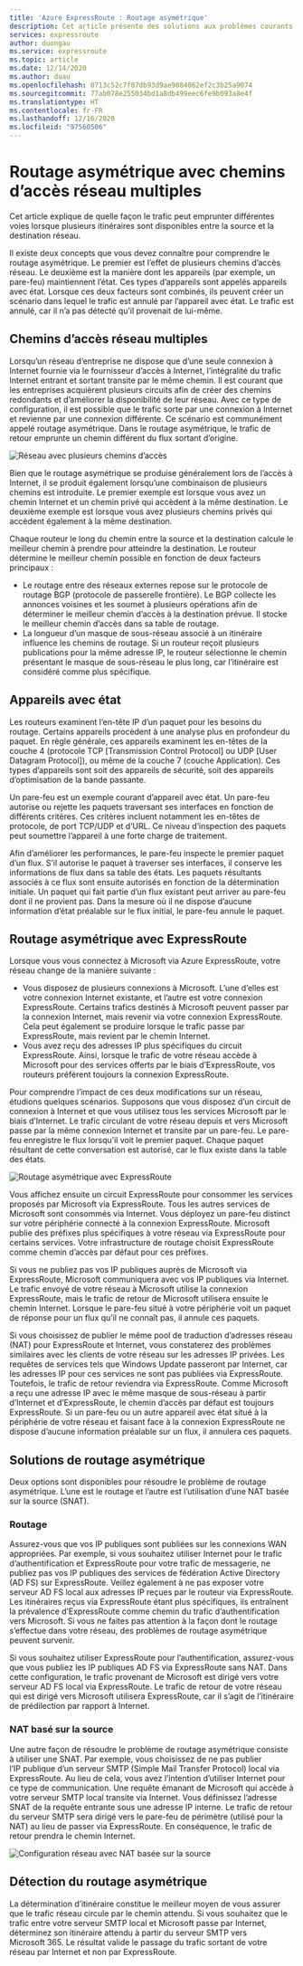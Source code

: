 ```yaml
---
title: 'Azure ExpressRoute : Routage asymétrique'
description: Cet article présente des solutions aux problèmes courants en cas de routage asymétrique dans un réseau doté de plusieurs connexions vers une même destination.
services: expressroute
author: duongau
ms.service: expressroute
ms.topic: article
ms.date: 12/14/2020
ms.author: duau
ms.openlocfilehash: 0713c52c7f07db93d9ae9084062ef2c3b25a9074
ms.sourcegitcommit: 77ab078e255034bd1a8db499eec6fe9b093a8e4f
ms.translationtype: HT
ms.contentlocale: fr-FR
ms.lasthandoff: 12/16/2020
ms.locfileid: "97560506"
---
```

# <a name="asymmetric-routing-with-multiple-network-paths"></a>Routage asymétrique avec chemins d’accès réseau multiples
Cet article explique de quelle façon le trafic peut emprunter différentes voies lorsque plusieurs itinéraires sont disponibles entre la source et la destination réseau.

Il existe deux concepts que vous devez connaître pour comprendre le routage asymétrique. Le premier est l’effet de plusieurs chemins d’accès réseau. Le deuxième est la manière dont les appareils (par exemple, un pare-feu) maintiennent l’état. Ces types d’appareils sont appelés appareils avec état. Lorsque ces deux facteurs sont combinés, ils peuvent créer un scénario dans lequel le trafic est annulé par l’appareil avec état.  Le trafic est annulé, car il n’a pas détecté qu’il provenait de lui-même.

## <a name="multiple-network-paths"></a>Chemins d’accès réseau multiples
Lorsqu’un réseau d’entreprise ne dispose que d’une seule connexion à Internet fournie via le fournisseur d’accès à Internet, l’intégralité du trafic Internet entrant et sortant transite par le même chemin. Il est courant que les entreprises acquièrent plusieurs circuits afin de créer des chemins redondants et d’améliorer la disponibilité de leur réseau. Avec ce type de configuration, il est possible que le trafic sorte par une connexion à Internet et revienne par une connexion différente. Ce scénario est communément appelé routage asymétrique. Dans le routage asymétrique, le trafic de retour emprunte un chemin différent du flux sortant d’origine.

![Réseau avec plusieurs chemins d’accès](./media/expressroute-asymmetric-routing/AsymmetricRouting3.png)

Bien que le routage asymétrique se produise généralement lors de l’accès à Internet, il se produit également lorsqu’une combinaison de plusieurs chemins est introduite. Le premier exemple est lorsque vous avez un chemin Internet et un chemin privé qui accèdent à la même destination. Le deuxième exemple est lorsque vous avez plusieurs chemins privés qui accèdent également à la même destination.

Chaque routeur le long du chemin entre la source et la destination calcule le meilleur chemin à prendre pour atteindre la destination. Le routeur détermine le meilleur chemin possible en fonction de deux facteurs principaux :

* Le routage entre des réseaux externes repose sur le protocole de routage BGP (protocole de passerelle frontière). Le BGP collecte les annonces voisines et les soumet à plusieurs opérations afin de déterminer le meilleur chemin d’accès à la destination prévue. Il stocke le meilleur chemin d’accès dans sa table de routage.
* La longueur d’un masque de sous-réseau associé à un itinéraire influence les chemins de routage. Si un routeur reçoit plusieurs publications pour la même adresse IP, le routeur sélectionne le chemin présentant le masque de sous-réseau le plus long, car l’itinéraire est considéré comme plus spécifique.

## <a name="stateful-devices"></a>Appareils avec état
Les routeurs examinent l’en-tête IP d’un paquet pour les besoins du routage. Certains appareils procèdent à une analyse plus en profondeur du paquet. En règle générale, ces appareils examinent les en-têtes de la couche 4 (protocole TCP [Transmission Control Protocol] ou UDP [User Datagram Protocol]), ou même de la couche 7 (couche Application). Ces types d’appareils sont soit des appareils de sécurité, soit des appareils d’optimisation de la bande passante. 

Un pare-feu est un exemple courant d’appareil avec état. Un pare-feu autorise ou rejette les paquets traversant ses interfaces en fonction de différents critères. Ces critères incluent notamment les en-têtes de protocole, de port TCP/UDP et d’URL. Ce niveau d’inspection des paquets peut soumettre l’appareil à une forte charge de traitement. 

Afin d’améliorer les performances, le pare-feu inspecte le premier paquet d’un flux. S’il autorise le paquet à traverser ses interfaces, il conserve les informations de flux dans sa table des états. Les paquets résultants associés à ce flux sont ensuite autorisés en fonction de la détermination initiale. Un paquet qui fait partie d’un flux existant peut arriver au pare-feu dont il ne provient pas. Dans la mesure où il ne dispose d’aucune information d’état préalable sur le flux initial, le pare-feu annule le paquet.

## <a name="asymmetric-routing-with-expressroute"></a>Routage asymétrique avec ExpressRoute
Lorsque vous vous connectez à Microsoft via Azure ExpressRoute, votre réseau change de la manière suivante :

* Vous disposez de plusieurs connexions à Microsoft. L’une d’elles est votre connexion Internet existante, et l’autre est votre connexion ExpressRoute. Certains trafics destinés à Microsoft peuvent passer par la connexion Internet, mais revenir via votre connexion ExpressRoute. Cela peut également se produire lorsque le trafic passe par ExpressRoute, mais revient par le chemin Internet.
* Vous avez reçu des adresses IP plus spécifiques du circuit ExpressRoute. Ainsi, lorsque le trafic de votre réseau accède à Microsoft pour des services offerts par le biais d’ExpressRoute, vos routeurs préfèrent toujours la connexion ExpressRoute.

Pour comprendre l’impact de ces deux modifications sur un réseau, étudions quelques scénarios. Supposons que vous disposez d’un circuit de connexion à Internet et que vous utilisez tous les services Microsoft par le biais d’Internet. Le trafic circulant de votre réseau depuis et vers Microsoft passe par la même connexion Internet et transite par un pare-feu. Le pare-feu enregistre le flux lorsqu’il voit le premier paquet. Chaque paquet résultant de cette conversation est autorisé, car le flux existe dans la table des états.

![Routage asymétrique avec ExpressRoute](./media/expressroute-asymmetric-routing/AsymmetricRouting1.png)

Vous affichez ensuite un circuit ExpressRoute pour consommer les services proposés par Microsoft via ExpressRoute. Tous les autres services de Microsoft sont consommés via Internet. Vous déployez un pare-feu distinct sur votre périphérie connecté à la connexion ExpressRoute. Microsoft publie des préfixes plus spécifiques à votre réseau via ExpressRoute pour certains services. Votre infrastructure de routage choisit ExpressRoute comme chemin d’accès par défaut pour ces préfixes. 

Si vous ne publiez pas vos IP publiques auprès de Microsoft via ExpressRoute, Microsoft communiquera avec vos IP publiques via Internet. Le trafic envoyé de votre réseau à Microsoft utilise la connexion ExpressRoute, mais le trafic de retour de Microsoft utilisera ensuite le chemin Internet. Lorsque le pare-feu situé à votre périphérie voit un paquet de réponse pour un flux qu’il ne connaît pas, il annule ces paquets.

Si vous choisissez de publier le même pool de traduction d’adresses réseau (NAT) pour ExpressRoute et Internet, vous constaterez des problèmes similaires avec les clients de votre réseau sur les adresses IP privées. Les requêtes de services tels que Windows Update passeront par Internet, car les adresses IP pour ces services ne sont pas publiées via ExpressRoute. Toutefois, le trafic de retour reviendra via ExpressRoute. Comme Microsoft a reçu une adresse IP avec le même masque de sous-réseau à partir d’Internet et d’ExpressRoute, le chemin d’accès par défaut est toujours ExpressRoute. Si un pare-feu ou un autre appareil avec état situé à la périphérie de votre réseau et faisant face à la connexion ExpressRoute ne dispose d’aucune information préalable sur un flux, il annulera ces paquets.

## <a name="asymmetric-routing-solutions"></a>Solutions de routage asymétrique
Deux options sont disponibles pour résoudre le problème de routage asymétrique. L’une est le routage et l’autre est l’utilisation d’une NAT basée sur la source (SNAT).

### <a name="routing"></a>Routage
Assurez-vous que vos IP publiques sont publiées sur les connexions WAN appropriées. Par exemple, si vous souhaitez utiliser Internet pour le trafic d’authentification et ExpressRoute pour votre trafic de messagerie, ne publiez pas vos IP publiques des services de fédération Active Directory (AD FS) sur ExpressRoute. Veillez également à ne pas exposer votre serveur AD FS local aux adresses IP reçues par le routeur via ExpressRoute. Les itinéraires reçus via ExpressRoute étant plus spécifiques, ils entraînent la prévalence d’ExpressRoute comme chemin du trafic d’authentification vers Microsoft. Si vous ne faites pas attention à la façon dont le routage s’effectue dans votre réseau, des problèmes de routage asymétrique peuvent survenir.

Si vous souhaitez utiliser ExpressRoute pour l’authentification, assurez-vous que vous publiez les IP publiques AD FS via ExpressRoute sans NAT. Dans cette configuration, le trafic provenant de Microsoft est dirigé vers votre serveur AD FS local via ExpressRoute. Le trafic de retour de votre réseau qui est dirigé vers Microsoft utilisera ExpressRoute, car il s’agit de l’itinéraire de prédilection par rapport à Internet.

### <a name="source-based-nat"></a>NAT basé sur la source
Une autre façon de résoudre le problème de routage asymétrique consiste à utiliser une SNAT. Par exemple, vous choisissez de ne pas publier l’IP publique d’un serveur SMTP (Simple Mail Transfer Protocol) local via ExpressRoute. Au lieu de cela, vous avez l’intention d’utiliser Internet pour ce type de communication. Une requête émanant de Microsoft qui accède à votre serveur SMTP local transite via Internet. Vous définissez l’adresse SNAT de la requête entrante sous une adresse IP interne. Le trafic de retour du serveur SMTP sera dirigé vers le pare-feu de périmètre (utilisé pour la NAT) au lieu de passer via ExpressRoute. En conséquence, le trafic de retour prendra le chemin Internet.

![Configuration réseau avec NAT basée sur la source](./media/expressroute-asymmetric-routing/AsymmetricRouting2.png)

## <a name="asymmetric-routing-detection"></a>Détection du routage asymétrique
La détermination d’itinéraire constitue le meilleur moyen de vous assurer que le trafic réseau circule par le chemin attendu. Si vous souhaitez que le trafic entre votre serveur SMTP local et Microsoft passe par Internet, déterminez son itinéraire attendu à partir du serveur SMTP vers Microsoft 365. Le résultat valide le passage du trafic sortant de votre réseau par Internet et non par ExpressRoute.

